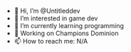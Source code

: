 - 👋 Hi, I’m @Untitleddev
- 👀 I’m interested in game dev
- 🌱 I’m currently learning programming
- 💞️ Working on Champions Dominion
- 📫 How to reach me: N/A
